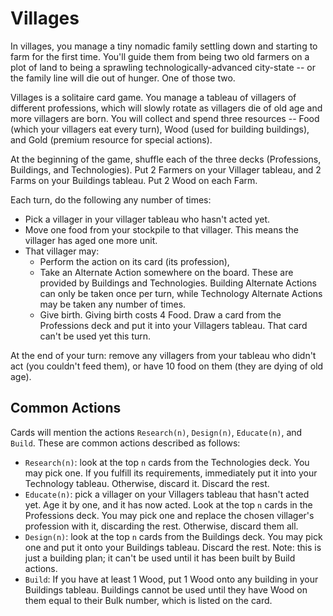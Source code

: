 Villages
========

In villages, you manage a tiny nomadic family settling down and starting to farm for the first time. You'll guide them from being two old farmers on a plot of land to being a sprawling technologically-advanced city-state -- or the family line will die out of hunger. One of those two.

Villages is a solitaire card game. You manage a tableau of villagers of different professions, which will slowly rotate as villagers die of old age and more villagers are born. You will collect and spend three resources -- Food (which your villagers eat every turn), Wood (used for building buildings), and Gold (premium resource for special actions).

At the beginning of the game, shuffle each of the three decks (Professions, Buildings, and Technologies). Put 2 Farmers on your Villager tableau, and 2 Farms on your Buildings tableau. Put 2 Wood on each Farm.

Each turn, do the following any number of times:
  - Pick a villager in your villager tableau who hasn't acted yet.
  - Move one food from your stockpile to that villager. This means the villager has aged one more unit.
  - That villager may:
    - Perform the action on its card (its profession),
    - Take an Alternate Action somewhere on the board. These are provided by Buildings and Technologies. Building Alternate Actions can only be taken once per turn, while Technology Alternate Actions may be taken any number of times.
    - Give birth. Giving birth costs 4 Food. Draw a card from the Professions deck and put it into your Villagers tableau. That card can't be used yet this turn.

At the end of your turn: remove any villagers from your tableau who didn't act (you couldn't feed them), or have 10 food on them (they are dying of old age).

Common Actions
--------------

Cards will mention the actions `Research(n)`, `Design(n)`, `Educate(n)`, and `Build`. These are common actions described as follows:
  - `Research(n)`: look at the top `n` cards from the Technologies deck. You may pick one. If you fulfill its requirements, immediately put it into your Technology tableau. Otherwise, discard it. Discard the rest.
  - `Educate(n)`: pick a villager on your Villagers tableau that hasn't acted yet. Age it by one, and it has now acted. Look at the top `n` cards in the Professions deck. You may pick one and replace the chosen villager's profession with it, discarding the rest. Otherwise, discard them all.
  - `Design(n)`: look at the top `n` cards from the Buildings deck. You may pick one and put it onto your Buildings tableau. Discard the rest. Note: this is just a building plan; it can't be used until it has been built by Build actions.
  - `Build`: If you have at least 1 Wood, put 1 Wood onto any building in your Buildings tableau. Buildings cannot be used until they have Wood on them equal to their Bulk number, which is listed on the card.
